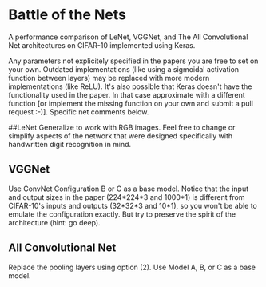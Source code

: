 # Battle of the Nets

A performance comparison of LeNet, VGGNet, and The All Convolutional Net architectures on CIFAR-10 implemented using Keras.

Any parameters not explicitely specified in the papers you are free to set on your own. Outdated implementations (like using a sigmoidal activation function between layers) may be replaced with more modern implementations (like ReLU). It's also possible that Keras doesn't have the functionality used in the paper. In that case approximate with a different function [or implement the missing function on your own and submit a pull request :-)]. Specific net comments below.

##LeNet
Generalize to work with RGB images. Feel free to change or simplify aspects of the network that were designed specifically with handwritten digit recognition in mind.

## VGGNet
Use ConvNet Configuration B or C as a base model. Notice that the input and output sizes in the paper (224\*224\*3 and 1000\*1) is different from CIFAR-10's inputs and outputs (32\*32\*3 and 10\*1), so you won't be able to emulate the configuration exactly. But try to preserve the spirit of the architecture (hint: go deep).

## All Convolutional Net
Replace the pooling layers using option (2). Use Model A, B, or C as a base model.
